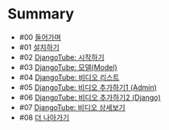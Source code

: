 # Summary

* \#00 [들어가며](README.md)
* \#01 [설치하기](/01-Setup.md)
* \#02 [DjangoTube: 시작하기](/02-Django-StartProject.md)
* \#03 [DjangoTube: 모델\(Model\)](/03-Django-Model.md)
* \#04 [DjangoTube: 비디오 리스트](/04-DjangoTube-VideoList.md)
* \#05 [DjangoTube: 비디오 추가하기1 \(Admin\)](/05-DjangoTube-Admin.md)
* \#06 [DjangoTube: 비디오 추가하기2 \(Django\)](/06-DjangoTube-AddVideo.md)
* \#07 [DjangoTube: 비디오 상세보기](/07-DjangoTube-VideoDetail.md)
* \#08 [더 나아가기](/advanced.md)



